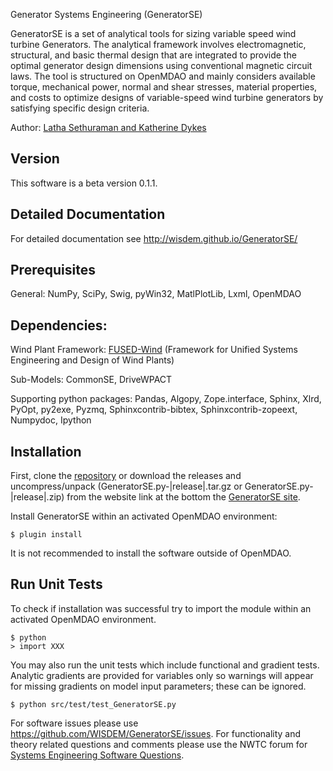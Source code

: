 Generator Systems Engineering (GeneratorSE)

GeneratorSE is a set of analytical tools for sizing variable speed wind turbine Generators. The analytical framework involves electromagnetic, structural, and basic thermal design that are integrated to provide the optimal generator design dimensions using conventional magnetic circuit laws. 
The tool is structured on OpenMDAO and mainly considers available torque, mechanical power, normal and shear stresses, material properties, and costs to optimize designs of variable-speed wind turbine generators by satisfying specific design criteria. 

Author: [Latha Sethuraman and Katherine Dykes](nrel.wisdem+GeneratorSE@gmail.com)

## Version

This software is a beta version 0.1.1.

## Detailed Documentation

For detailed documentation see <http://wisdem.github.io/GeneratorSE/>

## Prerequisites

General: NumPy, SciPy, Swig, pyWin32, MatlPlotLib, Lxml, OpenMDAO

## Dependencies:

Wind Plant Framework: [FUSED-Wind](http://fusedwind.org) (Framework for Unified Systems Engineering and Design of Wind Plants)

Sub-Models: CommonSE, DriveWPACT

Supporting python packages: Pandas, Algopy, Zope.interface, Sphinx, Xlrd, PyOpt, py2exe, Pyzmq, Sphinxcontrib-bibtex, Sphinxcontrib-zopeext, Numpydoc, Ipython

## Installation

First, clone the [repository](https://github.com/WISDEM/GeneratorSE)
or download the releases and uncompress/unpack (GeneratorSE.py-|release|.tar.gz or GeneratorSE.py-|release|.zip) from the website link at the bottom the [GeneratorSE site](http://nwtc.nrel.gov/GeneratorSE).

Install GeneratorSE within an activated OpenMDAO environment:

	$ plugin install

It is not recommended to install the software outside of OpenMDAO.

## Run Unit Tests

To check if installation was successful try to import the module within an activated OpenMDAO environment.

	$ python
	> import XXX

You may also run the unit tests which include functional and gradient tests.  Analytic gradients are provided for variables only so warnings will appear for missing gradients on model input parameters; these can be ignored.

	$ python src/test/test_GeneratorSE.py

For software issues please use <https://github.com/WISDEM/GeneratorSE/issues>.  For functionality and theory related questions and comments please use the NWTC forum for [Systems Engineering Software Questions](https://wind.nrel.gov/forum/wind/viewtopic.php?f=34&t=1002).

